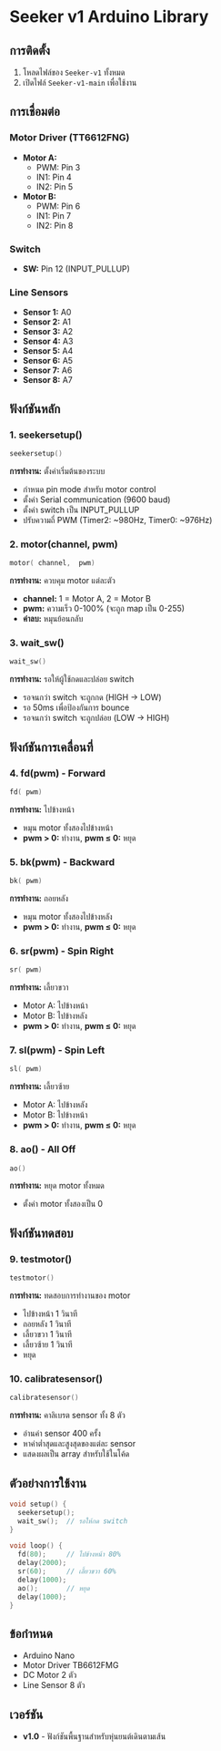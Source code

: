 # Seeker v1 Arduino Library


## การติดตั้ง

1. โหลดไฟล์ของ `Seeker-v1` ทั้งหมด
2. เปิดไฟล์ `Seeker-v1-main` เพื่อใช้งาน

## การเชื่อมต่อ

### Motor Driver (TT6612FNG)
- **Motor A:** 
  - PWM: Pin 3
  - IN1: Pin 4
  - IN2: Pin 5
- **Motor B:**
  - PWM: Pin 6
  - IN1: Pin 7
  - IN2: Pin 8

### Switch
- **SW:** Pin 12 (INPUT_PULLUP)

### Line Sensors
- **Sensor 1:** A0
- **Sensor 2:** A1
- **Sensor 3:** A2
- **Sensor 4:** A3
- **Sensor 5:** A4
- **Sensor 6:** A5
- **Sensor 7:** A6
- **Sensor 8:** A7

## ฟังก์ชันหลัก

### 1. seekersetup()
```cpp
seekersetup()
```
**การทำงาน:** ตั้งค่าเริ่มต้นของระบบ
- กำหนด pin mode สำหรับ motor control
- ตั้งค่า Serial communication (9600 baud)
- ตั้งค่า switch เป็น INPUT_PULLUP
- ปรับความถี่ PWM (Timer2: ~980Hz, Timer0: ~976Hz)

### 2. motor(channel, pwm)
```cpp
motor( channel,  pwm)
```
**การทำงาน:** ควบคุม motor แต่ละตัว
- **channel:** 1 = Motor A, 2 = Motor B
- **pwm:** ความเร็ว 0-100% (จะถูก map เป็น 0-255)
- **ค่าลบ:** หมุนย้อนกลับ

### 3. wait_sw()
```cpp
wait_sw()
```
**การทำงาน:** รอให้ผู้ใช้กดและปล่อย switch
- รอจนกว่า switch จะถูกกด (HIGH → LOW)
- รอ 50ms เพื่อป้องกันการ bounce
- รอจนกว่า switch จะถูกปล่อย (LOW → HIGH)

## ฟังก์ชันการเคลื่อนที่

### 4. fd(pwm) - Forward
```cpp
fd( pwm)
```
**การทำงาน:** ไปข้างหน้า
- หมุน motor ทั้งสองไปข้างหน้า
- **pwm > 0:** ทำงาน, **pwm ≤ 0:** หยุด

### 5. bk(pwm) - Backward
```cpp
bk( pwm)
```
**การทำงาน:** ถอยหลัง
- หมุน motor ทั้งสองไปข้างหลัง
- **pwm > 0:** ทำงาน, **pwm ≤ 0:** หยุด

### 6. sr(pwm) - Spin Right
```cpp
sr( pwm)
```
**การทำงาน:** เลี้ยวขวา
- Motor A: ไปข้างหน้า
- Motor B: ไปข้างหลัง
- **pwm > 0:** ทำงาน, **pwm ≤ 0:** หยุด

### 7. sl(pwm) - Spin Left
```cpp
sl( pwm)
```
**การทำงาน:** เลี้ยวซ้าย
- Motor A: ไปข้างหลัง
- Motor B: ไปข้างหน้า
- **pwm > 0:** ทำงาน, **pwm ≤ 0:** หยุด

### 8. ao() - All Off
```cpp
ao()
```
**การทำงาน:** หยุด motor ทั้งหมด
- ตั้งค่า motor ทั้งสองเป็น 0

## ฟังก์ชันทดสอบ

### 9. testmotor()
```cpp
testmotor()
```
**การทำงาน:** ทดสอบการทำงานของ motor
- ไปข้างหน้า 1 วินาที
- ถอยหลัง 1 วินาที
- เลี้ยวขวา 1 วินาที
- เลี้ยวซ้าย 1 วินาที
- หยุด

### 10. calibratesensor()
```cpp
calibratesensor()
```
**การทำงาน:** คาลิเบรต sensor ทั้ง 8 ตัว
- อ่านค่า sensor 400 ครั้ง
- หาค่าต่ำสุดและสูงสุดของแต่ละ sensor
- แสดงผลเป็น array สำหรับใช้ในโค้ด

## ตัวอย่างการใช้งาน

```cpp
void setup() {
  seekersetup();
  wait_sw();  // รอให้กด switch
}

void loop() {
  fd(80);     // ไปข้างหน้า 80%
  delay(2000);
  sr(60);     // เลี้ยวขวา 60%
  delay(1000);
  ao();       // หยุด
  delay(1000);
}
```

## ข้อกำหนด

- Arduino Nano
- Motor Driver TB6612FMG
- DC Motor 2 ตัว
- Line Sensor 8 ตัว

## เวอร์ชัน

- **v1.0** - ฟังก์ชันพื้นฐานสำหรับหุ่นยนต์เดินตามเส้น






